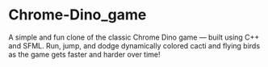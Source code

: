 # Chrome-Dino_game
A simple and fun clone of the classic Chrome Dino game — built using C++ and SFML. Run, jump, and dodge dynamically colored cacti and flying birds as the game gets faster and harder over time!
